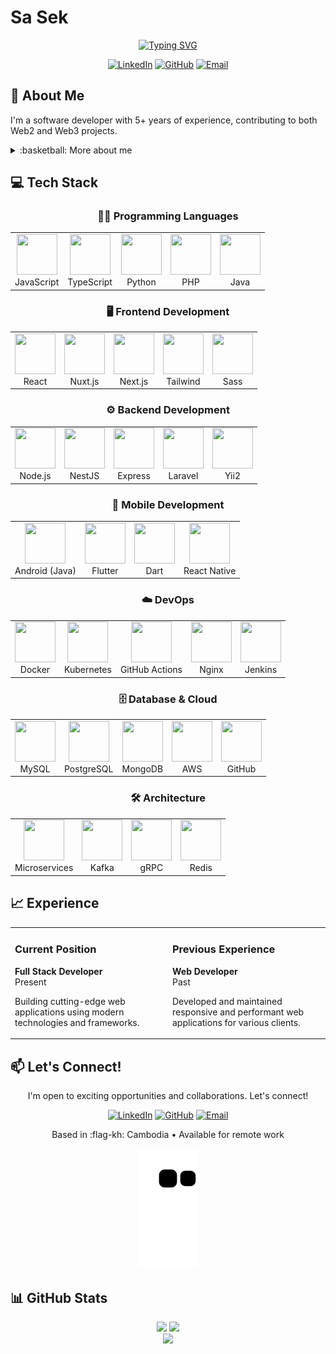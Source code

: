 # Sa Sek 
<div align="center">
  <!-- Elegant Typing Animation -->
  <a href="https://git.io/typing-svg">
    <img src="https://readme-typing-svg.herokuapp.com?font=Roboto&weight=500&size=30&duration=3000&pause=1000&color=0366D6&center=true&vCenter=true&width=435&lines=Full+Stack+Developer;Web2+%26+Web3+Enthusiast;5%2B+Years+of+Experience;Based+in+Cambodia+%F0%9F%87%B0%F0%9F%87%AD" alt="Typing SVG" />
  </a>

  <!-- Simple, Clean Social Links -->
  <p>
    <a href="https://linkedin.com/in/your-profile"><img src="https://img.shields.io/badge/LinkedIn-0077B5?style=for-the-badge&logo=linkedin&logoColor=white" alt="LinkedIn" /></a>
    <a href="https://github.com/your-username"><img src="https://img.shields.io/badge/GitHub-100000?style=for-the-badge&logo=github&logoColor=white" alt="GitHub" /></a>
    <a href="mailto:your-email@example.com"><img src="https://img.shields.io/badge/Email-D14836?style=for-the-badge&logo=gmail&logoColor=white" alt="Email" /></a>
  </p>
</div>

## :rocket: About Me

I'm a software developer with 5+ years of experience, contributing to both Web2 and Web3 projects. 

<details>
<summary>:basketball: More about me</summary>
<br>
- :sparkles: Passionate about expanding my Web3 development skills
- :seedling: Continuously learning advanced TypeScript patterns and blockchain development
- :speech_balloon: Feel free to ask me about full-stack development, React, or basketball!
- :zap: Fun fact: I love spending my free time on the basketball court
</details>

## :computer: Tech Stack

<div align="center">

### :technologist: Programming Languages

<table>
  <tr>
    <td align="center"><img src="https://techstack-generator.vercel.app/js-icon.svg" width="65" height="65"/><br>JavaScript</td>
    <td align="center"><img src="https://techstack-generator.vercel.app/ts-icon.svg" width="65" height="65"/><br>TypeScript</td>
    <td align="center"><img src="https://techstack-generator.vercel.app/python-icon.svg" width="65" height="65"/><br>Python</td>
    <td align="center"><img src="https://cdn.jsdelivr.net/gh/devicons/devicon/icons/php/php-original.svg" width="65" height="65"/><br>PHP</td>
    <td align="center"><img src="https://techstack-generator.vercel.app/java-icon.svg" width="65" height="65"/><br>Java</td>
  </tr>
</table>

### :desktop_computer: Frontend Development

<table>
  <tr>
    <td align="center"><img src="https://cdn.jsdelivr.net/gh/devicons/devicon/icons/react/react-original.svg" width="65" height="65"/><br>React</td>
    <td align="center"><img src="https://cdn.jsdelivr.net/gh/devicons/devicon/icons/nuxtjs/nuxtjs-original.svg" width="65" height="65"/><br>Nuxt.js</td>
    <td align="center"><img src="https://cdn.jsdelivr.net/gh/devicons/devicon/icons/nextjs/nextjs-original.svg" width="65" height="65"/><br>Next.js</td>
    <td align="center"><img src="https://cdn.jsdelivr.net/gh/devicons/devicon/icons/tailwindcss/tailwindcss-original.svg" width="65" height="65"/><br>Tailwind</td>
    <td align="center"><img src="https://cdn.jsdelivr.net/gh/devicons/devicon/icons/sass/sass-original.svg" width="65" height="65"/><br>Sass</td>
  </tr>
</table>

### :gear: Backend Development

<table>
  <tr>
    <td align="center"><img src="https://cdn.jsdelivr.net/gh/devicons/devicon/icons/nodejs/nodejs-original.svg" width="65" height="65"/><br>Node.js</td>
    <td align="center"><img src="https://cdn.jsdelivr.net/gh/devicons/devicon/icons/nestjs/nestjs-original.svg" width="65" height="65"/><br>NestJS</td>
    <td align="center"><img src="https://cdn.jsdelivr.net/gh/devicons/devicon/icons/express/express-original.svg" width="65" height="65"/><br>Express</td>
    <td align="center"><img src="https://cdn.jsdelivr.net/gh/devicons/devicon/icons/laravel/laravel-original.svg" width="65" height="65"/><br>Laravel</td>
    <td align="center"><img src="https://cdn.jsdelivr.net/gh/devicons/devicon/icons/yii/yii-original.svg" width="65" height="65"/><br>Yii2</td>
  </tr>
</table>

### :iphone: Mobile Development

<table>
  <tr>
    <td align="center"><img src="https://cdn.jsdelivr.net/gh/devicons/devicon/icons/android/android-original.svg" width="65" height="65"/><br>Android (Java)</td>
    <td align="center"><img src="https://cdn.jsdelivr.net/gh/devicons/devicon/icons/flutter/flutter-original.svg" width="65" height="65"/><br>Flutter</td>
    <td align="center"><img src="https://cdn.jsdelivr.net/gh/devicons/devicon/icons/dart/dart-original.svg" width="65" height="65"/><br>Dart</td>
    <td align="center"><img src="https://cdn.jsdelivr.net/gh/devicons/devicon/icons/react/react-original.svg" width="65" height="65"/><br>React Native</td>
  </tr>
</table>

### :cloud: DevOps

<table>
  <tr>
    <td align="center"><img src="https://cdn.jsdelivr.net/gh/devicons/devicon/icons/docker/docker-original.svg" width="65" height="65"/><br>Docker</td>
    <td align="center"><img src="https://cdn.jsdelivr.net/gh/devicons/devicon/icons/kubernetes/kubernetes-plain.svg" width="65" height="65"/><br>Kubernetes</td>
    <td align="center"><img src="https://cdn.jsdelivr.net/gh/devicons/devicon/icons/github/github-original.svg" width="65" height="65"/><br>GitHub Actions</td>
    <td align="center"><img src="https://cdn.jsdelivr.net/gh/devicons/devicon/icons/nginx/nginx-original.svg" width="65" height="65"/><br>Nginx</td>
    <td align="center"><img src="https://cdn.jsdelivr.net/gh/devicons/devicon/icons/jenkins/jenkins-original.svg" width="65" height="65"/><br>Jenkins</td>
  </tr>
</table>

### :file_cabinet: Database & Cloud

<table>
  <tr>
    <td align="center"><img src="https://cdn.jsdelivr.net/gh/devicons/devicon/icons/mysql/mysql-original.svg" width="65" height="65"/><br>MySQL</td>
    <td align="center"><img src="https://cdn.jsdelivr.net/gh/devicons/devicon/icons/postgresql/postgresql-original.svg" width="65" height="65"/><br>PostgreSQL</td>
    <td align="center"><img src="https://cdn.jsdelivr.net/gh/devicons/devicon/icons/mongodb/mongodb-original.svg" width="65" height="65"/><br>MongoDB</td>
    <td align="center"><img src="https://techstack-generator.vercel.app/aws-icon.svg" width="65" height="65"/><br>AWS</td>
    <td align="center"><img src="https://techstack-generator.vercel.app/github-icon.svg" width="65" height="65"/><br>GitHub</td>
  </tr>
</table>

### :hammer_and_wrench: Architecture

<table>
  <tr>
    <td align="center"><img src="https://cdn.jsdelivr.net/gh/devicons/devicon/icons/docker/docker-original.svg" width="65" height="65"/><br>Microservices</td>
    <td align="center"><img src="https://upload.wikimedia.org/wikipedia/commons/e/e7/Kafka_logo.svg" width="65" height="65"/><br>Kafka</td>
    <td align="center"><img src="https://upload.wikimedia.org/wikipedia/commons/a/a6/gRPC_logo.svg" width="65" height="65"/><br>gRPC</td>
    <td align="center"><img src="https://upload.wikimedia.org/wikipedia/commons/6/63/Redis_Logo.svg" width="65" height="65"/><br>Redis</td>
  </tr>
</table>

</div>

## :chart_with_upwards_trend: Experience

<div align="center">
  <table>
    <tr>
      <td width="50%">
        <h3>Current Position</h3>
        <p><strong>Full Stack Developer</strong><br>Present</p>
        <p>Building cutting-edge web applications using modern technologies and frameworks.</p>
      </td>
      <td width="50%">
        <h3>Previous Experience</h3>
        <p><strong>Web Developer</strong><br>Past</p>
        <p>Developed and maintained responsive and performant web applications for various clients.</p>
      </td>
    </tr>
  </table>
</div>

## :mailbox: Let's Connect!

<div align="center">
  <p>I'm open to exciting opportunities and collaborations. Let's connect!</p>
  <a href="https://linkedin.com/in/your-profile"><img src="https://img.shields.io/badge/LinkedIn-0077B5?style=for-the-badge&logo=linkedin&logoColor=white" alt="LinkedIn" /></a>
  <a href="https://github.com/your-username"><img src="https://img.shields.io/badge/GitHub-100000?style=for-the-badge&logo=github&logoColor=white" alt="GitHub" /></a>
  <a href="mailto:your-email@example.com"><img src="https://img.shields.io/badge/Email-D14836?style=for-the-badge&logo=gmail&logoColor=white" alt="Email" /></a>
  <p>Based in :flag-kh: Cambodia • Available for remote work</p>

  <!-- Simple, Elegant Animation -->
  <img src="https://raw.githubusercontent.com/rafaballerini/rafaballerini/output/github-contribution-grid-snake.svg" alt="Snake animation" />
</div>

## :bar_chart: GitHub Stats

<div align="center">
  <img height="180em" src="https://github-readme-stats.vercel.app/api?username=sasek2021&show_icons=true&theme=tokyonight&hide_border=true&count_private=true&include_all_commits=true" />
  <img height="180em" src="https://github-readme-stats.vercel.app/api/top-langs/?username=sasek2021&layout=compact&theme=tokyonight&hide_border=true&langs_count=8" />
</div>

<div align="center">
  <img src="https://github-readme-streak-stats.herokuapp.com?user=sasek2021&theme=tokyonight&hide_border=true" />
</div>
